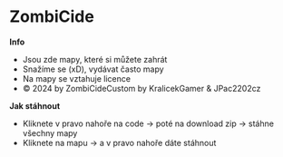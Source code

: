 # ZombiCide
**Info**
- Jsou zde mapy, které si můžete zahrát
- Snažíme se (xD), vydávat často mapy
- Na mapy se vztahuje licence
- © 2024 by ZombiCideCustom by KralicekGamer & JPac2202cz

**Jak stáhnout**
- Kliknete v pravo nahoře na code -> poté na download zip -> stáhne všechny mapy
- Kliknete na mapu -> a v pravo nahoře dáte stáhnout
